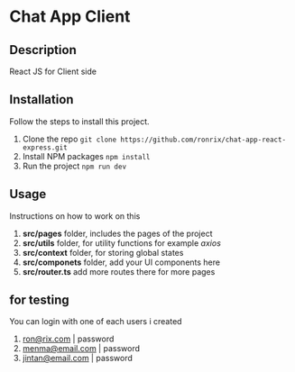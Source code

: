 # Chat App Client

## Description

React JS for Client side

## Installation

Follow the steps to install this project.

1. Clone the repo
   `git clone https://github.com/ronrix/chat-app-react-express.git`
2. Install NPM packages
   `npm install`
3. Run the project
   `npm run dev`

## Usage

Instructions on how to work on this

1. **src/pages** folder, includes the pages of the project
2. **src/utils** folder, for utility functions for example _axios_
3. **src/context** folder, for storing global states
4. **src/componets** folder, add your UI components here
5. **src/router.ts** add more routes there for more pages

## for testing

You can login with one of each users i created

1. ron@rix.com | password
2. menma@email.com | password
3. jintan@email.com | password
